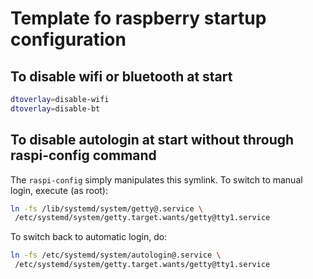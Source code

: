 # Template fo raspberry startup configuration

## To disable wifi or bluetooth at start
```bash
dtoverlay=disable-wifi
dtoverlay=disable-bt
```
## To disable autologin at start without through raspi-config command
The `raspi-config` simply manipulates this symlink. To switch to manual login, execute (as root):

```bash
ln -fs /lib/systemd/system/getty@.service \
 /etc/systemd/system/getty.target.wants/getty@tty1.service
```

To switch back to automatic login, do:

```bash
ln -fs /etc/systemd/system/autologin@.service \
 /etc/systemd/system/getty.target.wants/getty@tty1.service
```
